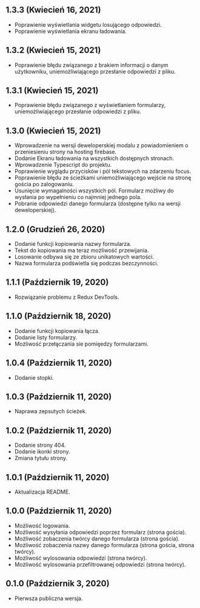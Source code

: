 ## 1.3.3 (Kwiecień 16, 2021)
- Poprawienie wyświetlania widgetu losującego odpowiedzi.
- Poprawienie wyświetlania ekranu ładowania.

## 1.3.2 (Kwiecień 15, 2021)
- Poprawienie błędu związanego z brakiem informacji o danym użytkowniku, uniemożliwiającego przesłanie odpowiedzi z pliku.

## 1.3.1 (Kwiecień 15, 2021)
- Poprawienie błędu związanego z wyświetlaniem formularzy, uniemożliwiającego przesłanie odpowiedzi z pliku.

## 1.3.0 (Kwiecień 15, 2021)
- Wprowadzenie na wersji deweloperskiej modalu z powiadomieniem o przeniesieniu strony na hosting firebase.
- Dodanie Ekranu ładowania na wszystkich dostępnych stronach.
- Wprowadzenie Typescript do projektu.
- Poprawienie wyglądu przycisków i pól tekstowych na zdarzeniu focus.
- Poprawienie błędu ze ścieżkami uniemożliwiającego wejście na stronę gościa po zalogowaniu.
- Usunięcie wymagalności wszystkich pól. Formularz możliwy do wysłania po wypełnieniu co najmniej jednego pola.
- Pobranie odpowiedzi danego formularza (dostępne tylko na wersji deweloperskiej).

## 1.2.0 (Grudzień 26, 2020)
- Dodanie funkcji kopiowania nazwy formularza.
- Tekst do kopiowania ma teraz możliwość przewijania.
- Losowanie odbywa się ze zbioru unikatowych wartości.
- Nazwa formularza podświetla się podczas bezczynności.

## 1.1.1 (Październik 19, 2020)
- Rozwiązanie problemu z Redux DevTools.

## 1.1.0 (Październik 18, 2020)
- Dodanie funkcji kopiowania łącza.
- Dodanie listy formularzy.
- Możliwość przełączania sie pomięedzy formularzami.

## 1.0.4 (Październik 11, 2020)
- Dodanie stopki.

## 1.0.3 (Październik 11, 2020)
- Naprawa zepsutych ścieżek.

## 1.0.2 (Październik 11, 2020)
- Dodanie strony 404.
- Dodanie ikonki strony.
- Zmiana tytułu strony.

## 1.0.1 (Październik 11, 2020)
- Aktualizacja README.

## 1.0.0 (Październik 11, 2020)
- Możliwość logowania.
- Możliwość wysyłania odpowiedzi poprzez formularz (strona gościa).
- Możliwość zobaczenia twórcy danego formularza (strona gościa).
- Możliwość zobaczenia nazwy danego formularza (strona gościa, strona twórcy).
- Możliwość wylosowania odpowiedzi (strona twórcy).
- Możliwość wylosowania przefiltrowanej odpowiedzi (strona twórcy).

## 0.1.0 (Październik 3, 2020)
- Pierwsza publiczna wersja.
